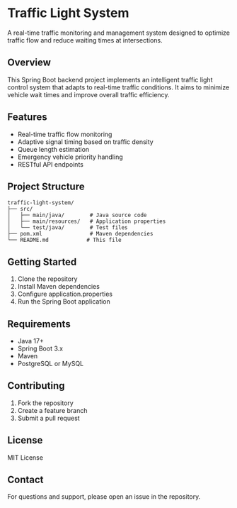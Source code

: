 # Traffic Light System

A real-time traffic monitoring and management system designed to optimize traffic flow and reduce waiting times at intersections.

## Overview

This Spring Boot backend project implements an intelligent traffic light control system that adapts to real-time traffic conditions. It aims to minimize vehicle wait times and improve overall traffic efficiency.

## Features

- Real-time traffic flow monitoring
- Adaptive signal timing based on traffic density
- Queue length estimation
- Emergency vehicle priority handling
- RESTful API endpoints

## Project Structure

```
traffic-light-system/
├── src/
│   ├── main/java/        # Java source code
│   ├── main/resources/   # Application properties
│   └── test/java/        # Test files
├── pom.xml               # Maven dependencies
└── README.md            # This file
```

## Getting Started

1. Clone the repository
2. Install Maven dependencies
3. Configure application.properties
4. Run the Spring Boot application

## Requirements

- Java 17+
- Spring Boot 3.x
- Maven
- PostgreSQL or MySQL

## Contributing

1. Fork the repository
2. Create a feature branch
3. Submit a pull request

## License

MIT License

## Contact

For questions and support, please open an issue in the repository.